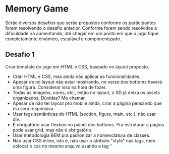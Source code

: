 # Memory Game

Serão diversos desafios que serão propostos conforme os participantes forem resolvendo o desafio anterior. Conforme forem sendo resolvidos a dificuldade irá aumentando, até chegar em um ponto em que o jogo fique completamente dinâmico, escalável e componentizado.

## Desafio 1

Criar template do jogo em HTML e CSS, baseado no layout proposto.
- Criar HTML e CSS, mas ainda não aplicar as funcionalidades.
- Apesar de no layout não estar mostrando, no verso dos bottoms haverá uma figura. Considerar isso na hora de fazer.
- Todas as imagens, cores, etc., estão no layout, o XD já deixa os assets organizados. Dúvidas? Me chamar.
- Apesar de não ter layout pro mobile ainda, criar a página pensando que ela será responsiva.
- Usar tags semânticas do HTML (section, figure, main, etc.), não usar div.
- É obrigatório usar flexbox no painel dos bottoms. Pra estruturar a página pode usar grid, mas não é obrigatório.
- Usar metodologia BEM pra padronizar a nomenclatura de classes.
- Não usar CSS inline, isto é, não usar o atributo "style" nas tags, nem colocar o css no mesmo arquivo usando a tag "<style>".
- Não usar "!important" no CSS.

[Layout](https://xd.adobe.com/view/ed7fcc2c-37a2-43e2-51e6-88cbc7282b85-9b4e/)

---

**Obs.:** No HTML creditar os ícones. Vamos utilizar ícones do Flaticon. Colar no rodapé do HTML dessa maneira:

    Icons made by 
    <a href="https://www.flaticon.com/authors/roundicons-freebies" title="Roundicons Freebies">
     Roundicons Freebies
    </a> from 
    <a href="https://www.flaticon.com/" title="Flaticon"> 
     www.flaticon.com
    </a>
